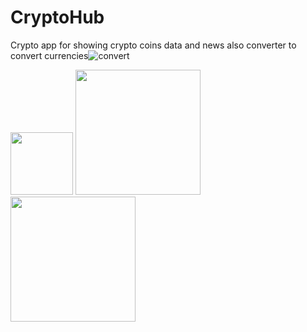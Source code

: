 # CryptoHub
Crypto app for showing crypto coins data and news also converter to convert currencies![convert](https://user-images.githubusercontent.com/88928420/218778990-4f54a108-b203-4b7e-91fe-9d560321e30c.png)

<img src="![home](https://user-images.githubusercontent.com/88928420/218778992-9bb1dbfc-5812-4e4b-a180-f187f3c2b3cf.png)" width="100" >

<img src="![home_searching](https://user-images.githubusercontent.com/88928420/218779000-3d5cdf8d-474f-4e08-9aba-337a3ce40141.png)" height="200">

<img src="![news_refreshing](https://user-images.githubusercontent.com/88928420/218779007-b8f0f426-b619-47d6-8fd0-8239818b7c17.png)" height="200">
